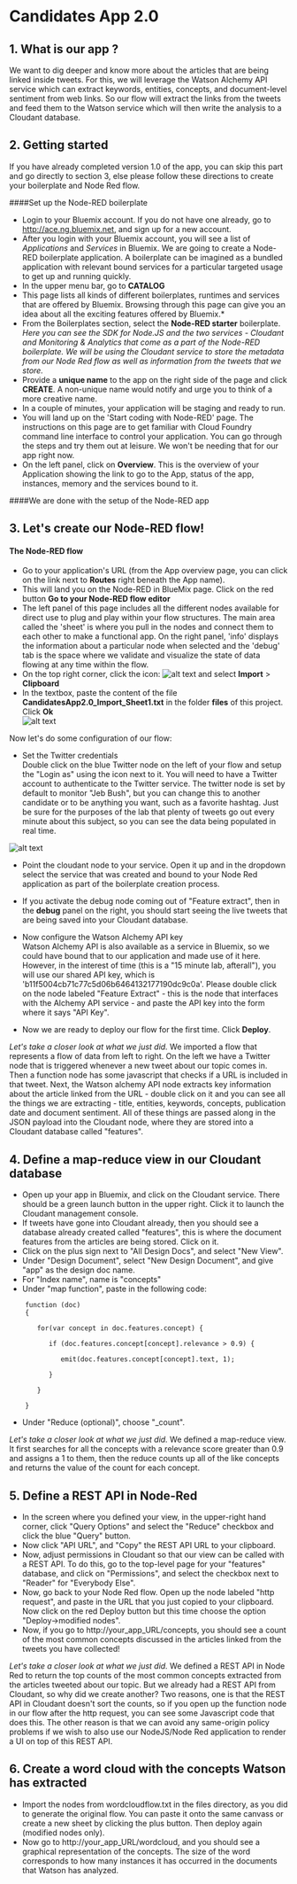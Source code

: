 # Candidates App 2.0 

## 1. What is our app ?

We want to dig deeper and know more about the articles that are being linked inside tweets.  For this, we will leverage the Watson Alchemy API service which can extract
keywords, entities, concepts, and document-level sentiment from web links.  So our flow will extract the links from the tweets and feed them to the Watson service which 
will then write the analysis to a Cloudant database.  

## 2. Getting started

If you have already completed version 1.0 of the app, you can skip this part and go directly to section 3, else please follow these directions to create your boilerplate and Node Red flow.

####Set up the Node-RED boilerplate
* Login to your Bluemix account.  If you do not have one already, go to http://ace.ng.bluemix.net, and sign up for a new account.  
* After you login with your Bluemix account, you will see a list of *Applications* and *Services* in Bluemix. We are going to create a Node-RED boilerplate application.  A boilerplate can be imagined as a bundled application with relevant bound services for a particular targeted usage to get up and running quickly. 
* In the upper menu bar, go to **CATALOG**  
* This page lists all kinds of different boilerplates, runtimes and services that are offered by Bluemix. Browsing through this page can give you an idea about all the exciting features offered by Bluemix.*   
* From the Boilerplates section, select the **Node-RED starter** boilerplate.  
*Here you can see the SDK for Node.JS and the two services - Cloudant and Monitoring & Analytics that come as a part of the Node-RED boilerplate. We will be using the Cloudant service to store the metadata from our Node Red flow as well as information from the tweets that we store.*  
* Provide a **unique name** to the app on the right side of the page and click **CREATE**. A non-unique name would notify and urge you to think of a more creative name.  
* In a couple of minutes, your application will be staging and ready to run. 
* You will land up on the 'Start coding with Node-RED' page. The instructions on this page are to get familiar with Cloud Foundry command line interface to control your application. You can go through the steps and try them out at leisure. We won't be needing that for our app right now. 
* On the left panel, click on **Overview**. This is the overview of your Application showing the link to go to the App, status of the app, instances, memory and the services bound to it.  

####We are done with the setup of the Node-RED app

## 3. Let's create our Node-RED flow!

#### The Node-RED flow

* Go to your application's URL (from the App overview page, you can click on the link next to **Routes** right beneath the App name).
* This will land you on the Node-RED in BlueMix page. Click on the red button **Go to your Node-RED flow editor**
* The left panel of this page includes all the different nodes available for direct use to plug and play within your flow structures. The main area called the 'sheet' is where you pull in the nodes and connect them to each other to make a functional app. On the right panel, 'info' displays the information about a particular node when selected and the 'debug' tab is the space where we validate and visualize the state of data flowing at any time within the flow.
* On the top right corner, click the icon:
![alt text](https://raw.githubusercontent.com/CDSLab/Insight2015/master/CandidatesApp1.0/images/%245A2C55CE3129CFC8.bmp)
 and select **Import** > **Clipboard**  
* In the textbox, paste the content of the file **CandidatesApp2.0_Import_Sheet1.txt** in the folder **files** of this project. Click **Ok**  
![alt text](https://raw.githubusercontent.com/CDSLab/Insight2015/master/CandidatesApp2.0/images/nodeflow.jpg)

Now let's do some configuration of our flow:

* Set the Twitter credentials  
Double click on the blue Twitter node on the left of your flow and setup the "Login as" using the icon next to it. You will need to have a Twitter account to authenticate to the Twitter service.
The twitter node is set by default to monitor "Jeb Bush", but you can change this to another candidate or to be anything you want, such as a favorite hashtag. Just be sure for the purposes of the
lab that plenty of tweets go out every minute about this subject, so you can see the data being populated in real time.
 
![alt text](https://raw.githubusercontent.com/CDSLab/IDUG2015/master/CandidatesApp/images/edit_twitter_in_node.bmp) 
* Point the cloudant node to your service.  Open it up and in the dropdown select the service that was created and bound to your Node Red application as part of the boilerplate
creation process.
* If you activate the debug node coming out of "Feature extract", then in the **debug** panel on the right, you should start seeing the live tweets that are being saved into your 
Cloudant database. 

* Now configure the Watson Alchemy API key  
Watson Alchemy API is also available as a service in Bluemix, so we could have bound that to our application and made use of it here.  However, in the interest of time (this is a "15 minute lab, afterall"), you will use our shared API key, which is 'b11f5004cb71c77c5d06b6464132177190dc9c0a'. Please double click on the node labeled "Feature Extract" - this is the node that interfaces with the Alchemy API 
service - and paste the API key into the form where it says "API Key".

* Now we are ready to deploy our flow for the first time.  Click **Deploy**.  

*Let's take a closer look at what we just did.*  We imported a flow that represents a flow of data from left to right.  On the left we have a Twitter node that is triggered whenever
a new tweet about our topic comes in.  Then a function node has some javascript that checks if a URL is included in that tweet.  Next, the Watson alchemy API node extracts key 
information about the article linked from the URL - double click on it and you can see all the things we are extracting - title, entities, keywords, concepts, publication date and
document sentiment.  All of these things are passed along in the JSON payload into the Cloudant node, where they are stored into a Cloudant database called "features".


## 4. Define a map-reduce view in our Cloudant database 

* Open up your app in Bluemix, and click on the Cloudant service.  There should be a green launch button in the upper right.  Click it to launch the Cloudant management console.
* If tweets have gone into Cloudant already, then you should see a database already created called "features", this is where the document features from the articles are being stored.  Click on it.
* Click on the plus sign next to "All Design Docs", and select "New View".
* Under "Design Document", select "New Design Document", and give "app" as the design doc name.
* For "Index name", name is "concepts"
* Under "map function", paste in the following code:
``` 
    function (doc) 
    {  
  
       for(var concept in doc.features.concept) {

          if (doc.features.concept[concept].relevance > 0.9) {
        
             emit(doc.features.concept[concept].text, 1);
    
          }
  
       }

    }
```


* Under "Reduce (optional)", choose "_count".

*Let's take a closer look at what we just did.*  We defined a map-reduce view.  It first searches for all the concepts with a relevance score greater than 0.9 and assigns a 1 to them,
then the reduce counts up all of the like concepts and returns the value of the count for each concept.

## 5. Define a REST API in Node-Red 

* In the screen where you defined your view, in the upper-right hand corner, click "Query Options" and select the "Reduce" checkbox and click the blue "Query" button.
* Now click "API URL", and "Copy" the REST API URL to your clipboard.
* Now, adjust permissions in Cloudant so that our view can be called with a REST API.  To do this, go to the top-level page for your "features" database, and click on 
"Permissions", and select the checkbox next to "Reader" for "Everybody Else".
* Now, go back to your Node Red flow.  Open up the node labeled "http request", and paste in the URL that you just copied to your clipboard.  Now click on the red Deploy button but this
time choose the option "Deploy->modified nodes".
* Now, if you go to http://your_app_URL/concepts, you should see a count of the most common concepts discussed in the articles linked from the tweets you have collected!

*Let's take a closer look at what we just did.*  We defined a REST API in Node Red to return the top counts of the most common concepts extracted from the articles tweeted about our
topic.  But we already had a REST API from Cloudant, so why did we create another?  Two reasons, one is that the REST API in Cloudant doesn't sort the counts, so if you open up the
function node in our flow after the http request, you can see some Javascript code that does this.  The other reason is that we can avoid any same-origin policy problems if we wish to
also use our NodeJS/Node Red application to render a UI on top of this REST API.

## 6. Create a word cloud with the concepts Watson has extracted

* Import the nodes from wordcloudflow.txt in the files directory, as you did to generate the original flow.  You can
paste it onto the same canvass or create a new sheet by clicking the plus button.  Then deploy again (modified nodes only).
* Now go to http://your_app_URL/wordcloud, and you should see a graphical representation of the concepts. The size
of the word corresponds to how many instances it has occurred in the documents that Watson has analyzed.


 






